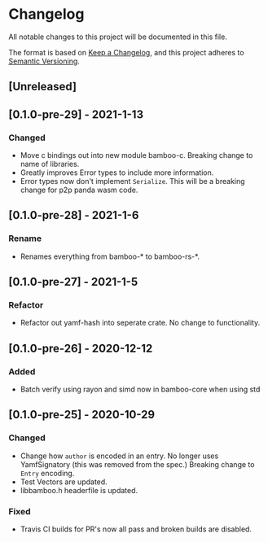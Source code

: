 # Changelog
All notable changes to this project will be documented in this file.

The format is based on [Keep a Changelog](https://keepachangelog.com/en/1.0.0/),
and this project adheres to [Semantic Versioning](https://semver.org/spec/v2.0.0.html).

## [Unreleased]

## [0.1.0-pre-29] - 2021-1-13
### Changed
- Move c bindings out into new module bamboo-c. Breaking change to name of libraries.
- Greatly improves Error types to include more information.
- Error types now don't implement `Serialize`. This will be a breaking change for p2p panda wasm code.

## [0.1.0-pre-28] - 2021-1-6
### Rename
- Renames everything from bamboo-\*  to bamboo-rs-\*. 

## [0.1.0-pre-27] - 2021-1-5
### Refactor
- Refactor out yamf-hash into seperate crate. No change to functionality. 

## [0.1.0-pre-26] - 2020-12-12
### Added
- Batch verify using rayon and simd now in bamboo-core when using std

## [0.1.0-pre-25] - 2020-10-29
### Changed
- Change how `author` is encoded in an entry. No longer uses YamfSignatory (this was removed from the spec.) Breaking change to `Entry` encoding.
- Test Vectors are updated.
- libbamboo.h headerfile is updated.

### Fixed
- Travis CI builds for PR's now all pass and broken builds are disabled.
